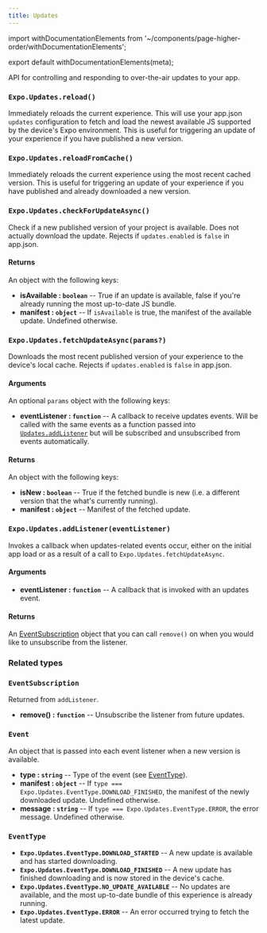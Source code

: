 ```yaml
---
title: Updates
---
```


import withDocumentationElements from '~/components/page-higher-order/withDocumentationElements';

export default withDocumentationElements(meta);

API for controlling and responding to over-the-air updates to your app.

### `Expo.Updates.reload()`

Immediately reloads the current experience. This will use your app.json `updates` configuration to fetch and load the newest available JS supported by the device's Expo environment. This is useful for triggering an update of your experience if you have published a new version.

### `Expo.Updates.reloadFromCache()`

Immediately reloads the current experience using the most recent cached version. This is useful for triggering an update of your experience if you have published and already downloaded a new version.

### `Expo.Updates.checkForUpdateAsync()`

Check if a new published version of your project is available. Does not actually download the update. Rejects if `updates.enabled` is `false` in app.json.

#### Returns

An object with the following keys:

-   **isAvailable : `boolean`** -- True if an update is available, false if you're already running the most up-to-date JS bundle.
-   **manifest : `object`** -- If `isAvailable` is true, the manifest of the available update. Undefined otherwise.

### `Expo.Updates.fetchUpdateAsync(params?)`

Downloads the most recent published version of your experience to the device's local cache. Rejects if `updates.enabled` is `false` in app.json.

#### Arguments

An optional `params` object with the following keys:

-   **eventListener : `function`** -- A callback to receive updates events. Will be called with the same events as a function passed into [`Updates.addListener`](#expoupdatesaddlistenereventlistener) but will be subscribed and unsubscribed from events automatically.

#### Returns

An object with the following keys:

-   **isNew : `boolean`** -- True if the fetched bundle is new (i.e. a different version that the what's currently running).
-   **manifest : `object`** -- Manifest of the fetched update.

### `Expo.Updates.addListener(eventListener)`

Invokes a callback when updates-related events occur, either on the initial app load or as a result of a call to `Expo.Updates.fetchUpdateAsync`.

#### Arguments

-   **eventListener : `function`** -- A callback that is invoked with an updates event.

#### Returns

An [EventSubscription](#eventsubscription) object that you can call `remove()` on when you would like to unsubscribe from the listener.

### Related types

### `EventSubscription`

Returned from `addListener`.

-   **remove() : `function`** -- Unsubscribe the listener from future updates.

### `Event`

An object that is passed into each event listener when a new version is available.

-   **type : `string`** -- Type of the event (see [EventType](#eventtype)).
-   **manifest : `object`** -- If `type === Expo.Updates.EventType.DOWNLOAD_FINISHED`, the manifest of the newly downloaded update. Undefined otherwise.
-   **message : `string`** -- If `type === Expo.Updates.EventType.ERROR`, the error message. Undefined otherwise.

### `EventType`

-   **`Expo.Updates.EventType.DOWNLOAD_STARTED`** -- A new update is available and has started downloading.
-   **`Expo.Updates.EventType.DOWNLOAD_FINISHED`** -- A new update has finished downloading and is now stored in the device's cache.
-   **`Expo.Updates.EventType.NO_UPDATE_AVAILABLE`** -- No updates are available, and the most up-to-date bundle of this experience is already running.
-   **`Expo.Updates.EventType.ERROR`** -- An error occurred trying to fetch the latest update.
